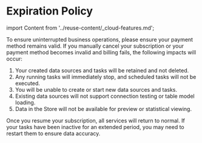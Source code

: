 # Expiration Policy
import Content from '../reuse-content/_cloud-features.md';

<Content />

To ensure uninterrupted business operations, please ensure your payment method remains valid. If you manually cancel your subscription or your payment method becomes invalid and billing fails, the following impacts will occur:

1.	Your created data sources and tasks will be retained and not deleted.
2.	Any running tasks will immediately stop, and scheduled tasks will not be executed.
3.	You will be unable to create or start new data sources and tasks.
4.	Existing data sources will not support connection testing or table model loading.
5.	Data in the Store will not be available for preview or statistical viewing.

Once you resume your subscription, all services will return to normal. If your tasks have been inactive for an extended period, you may need to restart them to ensure data accuracy.
